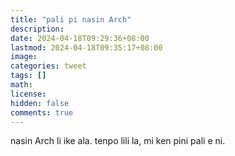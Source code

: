 ```yaml
---
title: "pali pi nasin Arch"
description: 
date: 2024-04-18T09:29:36+08:00
lastmod: 2024-04-18T09:35:17+08:00
image: 
categories: tweet
tags: []
math: 
license: 
hidden: false
comments: true
---
```


nasin Arch li ike ala. tenpo lili la, mi ken pini pali e ni.


